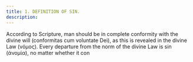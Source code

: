 ```yaml
---
title: 1. DEFINITION OF SIN.
description: 
---
```


According to Scripture, man should be in complete conformity with the divine will (conformitas cum voluntate Dei), as this is revealed in the divine Law (νόμος). Every departure from the norm of the divine Law is sin (ἀνομία), no matter whether it con
